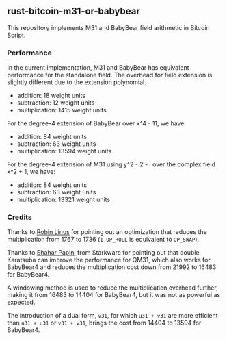 ## rust-bitcoin-m31-or-babybear

This repository implements M31 and BabyBear field arithmetic in Bitcoin Script.

### Performance

In the current implementation, M31 and BabyBear has equivalent performance for the standalone field. 
The overhead for field extension is slightly different due to the extension polynomial.

- addition: 18 weight units
- subtraction: 12 weight units
- multiplication: 1415 weight units

For the degree-4 extension of BabyBear over x^4 - 11, we have:

- addition: 84 weight units
- subtraction: 63 weight units
- multiplication: 13594 weight units

For the degree-4 extension of M31 using y^2 - 2 - i over the complex field x^2 + 1, we have:

- addition: 84 weight units
- subtraction: 63 weight units
- multiplication: 13321 weight units

### Credits

Thanks to [Robin Linus](https://robinlinus.com/) for pointing out an optimization that reduces the multiplication from 1767 to 1736 (`1 OP_ROLL` is 
equivalent to `OP_SWAP`). 

Thanks to [Shahar Papini](https://twitter.com/PapiniShahar) from Starkware for pointing out that double Karatsuba can improve the performance for QM31, which also works for 
BabyBear4 and reduces the multiplication cost down from 21992 to 16483 for BabyBear4.

A windowing method is used to reduce the multiplication overhead further, making it from 16483 to 14404 for BabyBear4, but it was not as powerful as expected.

The introduction of a dual form, `v31`, for which `u31 + v31` are more efficient than `u31 + u31` or `v31 + v31`, brings the cost from 14404 to 13594 for BabyBear4.